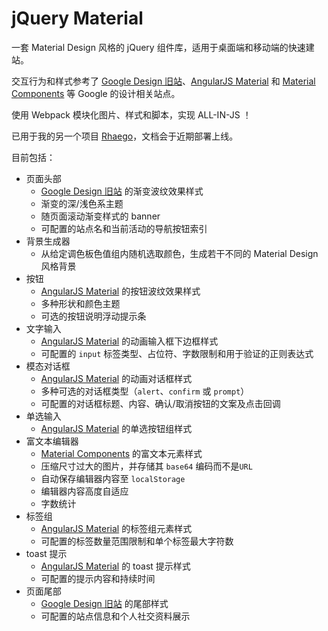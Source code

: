 # jQuery Material

一套 Material Design 风格的 jQuery 组件库，适用于桌面端和移动端的快速建站。  

交互行为和样式参考了 [Google Design 旧站](https://web.archive.org/web/20170516175305/https://design.google.com)、[AngularJS Material](https://material.angularjs.org/latest/) 和 [Material Components](https://material.io/components/web/catalog/) 等 Google 的设计相关站点。

使用 Webpack 模块化图片、样式和脚本，实现 ALL-IN-JS ！

已用于我的另一个项目 [Rhaego](https://github.com/youknowznm/rhaego)，文档会于近期部署上线。

目前包括：
- 页面头部
    - [Google Design 旧站](https://web.archive.org/web/20170516175305/https://design.google.com) 的渐变波纹效果样式
    - 渐变的深/浅色系主题
    - 随页面滚动渐变样式的 banner
    - 可配置的站点名和当前活动的导航按钮索引
- 背景生成器
    - 从给定调色板色值组内随机选取颜色，生成若干不同的 Material Design 风格背景
- 按钮
    - [AngularJS Material](https://material.angularjs.org/latest/demo/button) 的按钮波纹效果样式
    - 多种形状和颜色主题
    - 可选的按钮说明浮动提示条
- 文字输入
    - [AngularJS Material](https://material.angularjs.org/latest/demo/input) 的动画输入框下边框样式
    - 可配置的 `input` 标签类型、占位符、字数限制和用于验证的正则表达式
- 模态对话框
    - [AngularJS Material](https://material.angularjs.org/latest/demo/dialog) 的动画对话框样式
    - 多种可选的对话框类型（`alert`、`confirm` 或 `prompt`）
    - 可配置的对话框标题、内容、确认/取消按钮的文案及点击回调
- 单选输入
    - [AngularJS Material](https://material.angularjs.org/latest/demo/radio) 的单选按钮组样式
- 富文本编辑器
    - [Material Components](https://material.io/components/web/catalog/typography/) 的富文本元素样式
    - 压缩尺寸过大的图片，并存储其 `base64` 编码而不是`URL`
    - 自动保存编辑器内容至 `localStorage`
    - 编辑器内容高度自适应
    - 字数统计
- 标签组
    - [AngularJS Material](https://material.angularjs.org/latest/demo/chips) 的标签组元素样式
    - 可配置的标签数量范围限制和单个标签最大字符数
- toast 提示
    - [AngularJS Material](https://material.angularjs.org/latest/demo/toast) 的 toast 提示样式
    - 可配置的提示内容和持续时间
- 页面尾部
    - [Google Design 旧站](https://web.archive.org/web/20170516175305/https://design.google.com) 的尾部样式
    - 可配置的站点信息和个人社交资料展示
